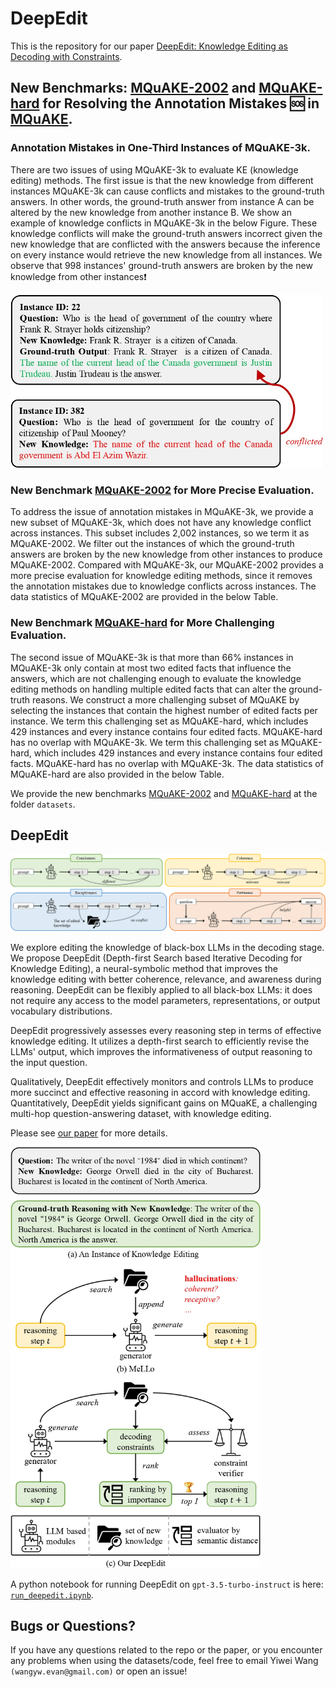 # DeepEdit

This is the repository for our paper [DeepEdit: Knowledge Editing as Decoding with Constraints](https://arxiv.org/abs/2401.10471).

## New Benchmarks: [MQuAKE-2002](https://github.com/wangywUST/DeepEdit/blob/main/datasets/MQuAKE-2002.json) and [MQuAKE-hard](https://github.com/wangywUST/DeepEdit/blob/main/datasets/MQuAKE-hard.json) for Resolving the Annotation Mistakes 🆘 in [MQuAKE](https://github.com/princeton-nlp/MQuAKE).

### Annotation Mistakes in One-Third Instances of MQuAKE-3k.
  There are two issues of using MQuAKE-3k to evaluate KE (knowledge editing) methods. The first issue is that the new knowledge from different instances MQuAKE-3k can cause conflicts and mistakes to the ground-truth answers. In other words, the ground-truth answer from instance A can be altered by the new knowledge from another instance B. We show an example of knowledge conflicts in MQuAKE-3k in the below Figure. These knowledge conflicts will make the ground-truth answers incorrect given the new knowledge that are conflicted with the answers because the inference on every instance would retrieve the new knowledge from all instances. We observe that 998 instances' ground-truth answers are broken by the new knowledge from other instances❗

<img src="fig/fig_2.jpg" width="500">
  
### New Benchmark [MQuAKE-2002](https://github.com/wangywUST/DeepEdit/blob/main/datasets/MQuAKE-2002.json) for More Precise Evaluation.
  
 To address the issue of annotation mistakes in MQuAKE-3k, we provide a new subset of MQuAKE-3k, which does not have any knowledge conflict across instances. This subset includes 2,002 instances, so we term it as MQuAKE-2002. We filter out the instances of which the ground-truth answers are broken by the new knowledge from other instances to produce MQuAKE-2002. Compared with MQuAKE-3k, our MQuAKE-2002 provides a more precise evaluation for knowledge editing methods, since it removes the annotation mistakes due to knowledge conflicts across instances. The data statistics of MQuAKE-2002 are provided in the below Table.  

### New Benchmark [MQuAKE-hard](https://github.com/wangywUST/DeepEdit/blob/main/datasets/MQuAKE-hard.json) for More Challenging Evaluation.

 The second issue of MQuAKE-3k is that more than 66% instances in MQuAKE-3k only contain at most two edited facts that influence the answers, which are not challenging enough to evaluate the knowledge editing methods on handling multiple edited facts that can alter the ground-truth reasons. We construct a more challenging subset of MQuAKE by selecting the instances that contain the highest number of edited facts per instance. We term this challenging set as MQuAKE-hard, which includes 429 instances and every instance contains four edited facts. MQuAKE-hard has no overlap with MQuAKE-3k. We term this challenging set as MQuAKE-hard, which includes 429 instances and every instance contains four edited facts. MQuAKE-hard has no overlap with MQuAKE-3k. The data statistics of MQuAKE-hard are also provided in the below Table.

We provide the new benchmarks [MQuAKE-2002](https://github.com/wangywUST/DeepEdit/blob/main/datasets/MQuAKE-2002.json) and [MQuAKE-hard](https://github.com/wangywUST/DeepEdit/blob/main/datasets/MQuAKE-hard.json) at the folder `datasets`.


## DeepEdit

<img src="fig/fig_10.png" width="800">

We explore editing the knowledge of black-box LLMs in the decoding stage. We propose DeepEdit (Depth-first Search based Iterative Decoding for Knowledge Editing), a neural-symbolic method that improves the knowledge editing with better coherence, relevance, and awareness during reasoning. DeepEdit can be flexibly applied to all black-box LLMs: it does not require any access to the model parameters, representations, or output vocabulary distributions. 

DeepEdit progressively assesses every reasoning step in terms of effective knowledge editing. It utilizes a depth-first search to efficiently revise the LLMs' output, which improves the informativeness of output reasoning to the input question. 

Qualitatively, DeepEdit effectively monitors and controls LLMs to produce more succinct and effective reasoning in accord with knowledge editing. Quantitatively, DeepEdit yields significant gains on MQuaKE, a challenging multi-hop question-answering dataset, with knowledge editing.

Please see [our paper](https://arxiv.org/abs/2401.10471) for more details.

<img src="fig/fig_5.png" width="400">

A python notebook for running DeepEdit on `gpt-3.5-turbo-instruct` is here: [`run_deepedit.ipynb`](https://github.com/wangywUST/DeepEdit/blob/main/run_deepedit.ipynb).

## Bugs or Questions?
If you have any questions related to the repo or the paper, or you encounter any problems when using the datasets/code, feel free to email Yiwei Wang `(wangyw.evan@gmail.com)` or open an issue!